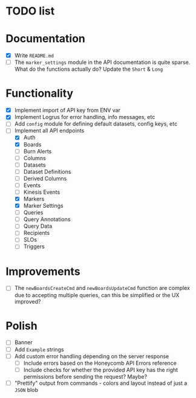 # TODO list

# Documentation
- [x] Write `README.md`
- [ ] The `marker_settings` module in the API documentation is quite sparse. What do the functions actually do? Update the `Short` & `Long`

# Functionality
- [x] Implement import of API key from ENV var
- [x] Implement Logrus for error handling, info messages, etc
- [ ] Add `config` module for defining default datasets, config keys, etc
- [ ] Implement all API endpoints
    - [x] Auth
    - [x] Boards
	- [ ] Burn Alerts
	- [ ] Columns
	- [ ] Datasets
	- [ ] Dataset Definitions
	- [ ] Derived Columns
	- [ ] Events
	- [ ] Kinesis Events
	- [x] Markers
	- [x] Marker Settings
	- [ ] Queries
	- [ ] Query Annotations
	- [ ] Query Data
	- [ ] Recipients
	- [ ] SLOs
	- [ ] Triggers

# Improvements
- [ ] The `newBoardsCreateCmd` and `newBoardsUpdateCmd` function are complex due to accepting multiple queries, can this be simplified or the UX improved?

# Polish
- [ ] Banner
- [ ] Add `Example` strings
- [ ] Add custom error handling depending on the server response
	- [ ] Include errors based on the Honeycomb API Errors reference
	- [ ] Include checks for whether the provided API key has the right permissions before sending the request? Maybe?
- [ ] "Prettify" output from commands - colors and layout instead of just a `JSON` blob
